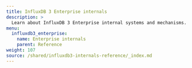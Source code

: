 ```yaml
---
title: InfluxDB 3 Enterprise internals
description: >
  Learn about InfluxDB 3 Enterprise internal systems and mechanisms.
menu:
  influxdb3_enterprise:
    name: Enterprise internals
    parent: Reference
weight: 107
source: /shared/influxdb3-internals-reference/_index.md
---
```


<!--
The content for this page is at
// SOURCE /shared/influxdb3-internals-reference/_index.md
->